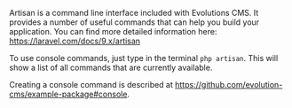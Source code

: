 Artisan is a command line interface included with Evolutions CMS. It provides a number of useful commands that can help you build your application. You can find more detailed information here: https://laravel.com/docs/9.x/artisan

To use console commands, just type in the terminal
`php artisan`. This will show a list of all commands that are currently available.

Creating a console command is described at https://github.com/evolution-cms/example-package#console.